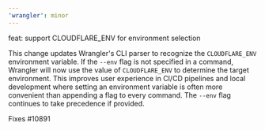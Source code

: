 ```yaml
---
'wrangler': minor
---
```


feat: support CLOUDFLARE_ENV for environment selection

This change updates Wrangler's CLI parser to recognize the `CLOUDFLARE_ENV` environment variable. If the `--env` flag is not specified in a command, Wrangler will now use the value of `CLOUDFLARE_ENV` to determine the target environment.
This improves user experience in CI/CD pipelines and local development where setting an environment variable is often more convenient than appending a flag to every command. The `--env` flag continues to take precedence if provided.

Fixes #10891

